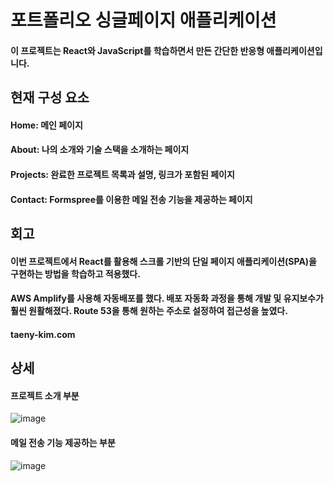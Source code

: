 # 포트폴리오 싱글페이지 애플리케이션
#### 이 프로젝트는 React와 JavaScript를 학습하면서 만든 간단한 반응형 애플리케이션입니다. 

## 현재 구성 요소
#### Home: 메인 페이지
#### About: 나의 소개와 기술 스택을 소개하는 페이지
#### Projects: 완료한 프로젝트 목록과 설명, 링크가 포함된 페이지
#### Contact: Formspree를 이용한 메일 전송 기능을 제공하는 페이지

## 회고
#### 이번 프로젝트에서 React를 활용해 스크롤 기반의 단일 페이지 애플리케이션(SPA)을 구현하는 방법을 학습하고 적용했다.
#### AWS Amplify를 사용해 자동배포를 했다. 배포 자동화 과정을 통해 개발 및 유지보수가 훨씬 원활해졌다. Route 53을 통해 원하는 주소로 설정하여 접근성을 높였다.


#### taeny-kim.com


## 상세
#### 프로젝트 소개 부분
![image](https://github.com/user-attachments/assets/e680104e-9a02-4657-84c7-b230febf6ed2)
#### 메일 전송 기능 제공하는 부분
![image](https://github.com/user-attachments/assets/76dd151e-ecea-4f35-8d50-018f040760a0)
